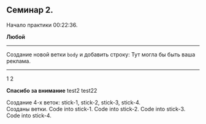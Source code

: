 ## Семинар 2.
Начало практики 00:22:36.

**Любой**

---

Создание новой ветки `body` и добавить строку:
Тут могла бы быть ваша реклама.

---
1
2

**Спасибо за внимание**
test2
test22

Создание 4-х веток: stick-1, stick-2, stick-3, stick-4.\
Созданы ветки.
Code into stick-1.
Code into stick-2.
Code into stick-3.
Code into stick-4.